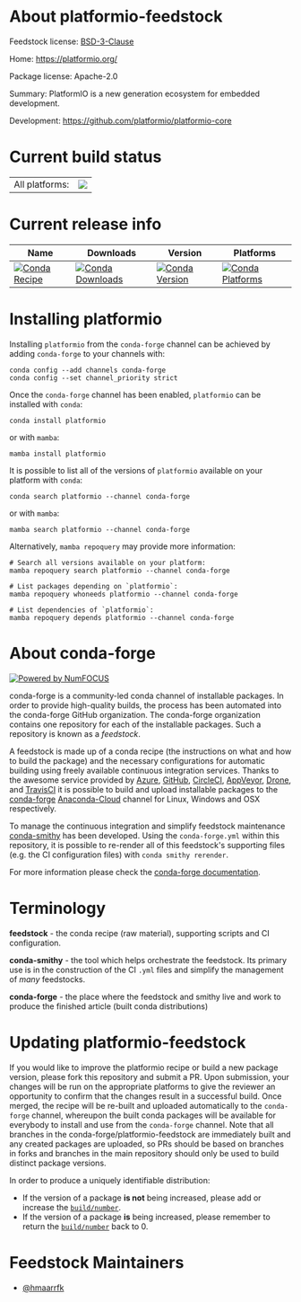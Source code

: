 About platformio-feedstock
==========================

Feedstock license: [BSD-3-Clause](https://github.com/conda-forge/platformio-feedstock/blob/main/LICENSE.txt)

Home: https://platformio.org/

Package license: Apache-2.0

Summary: PlatformIO is a new generation ecosystem for embedded development.

Development: https://github.com/platformio/platformio-core

Current build status
====================


<table><tr><td>All platforms:</td>
    <td>
      <a href="https://dev.azure.com/conda-forge/feedstock-builds/_build/latest?definitionId=9248&branchName=main">
        <img src="https://dev.azure.com/conda-forge/feedstock-builds/_apis/build/status/platformio-feedstock?branchName=main">
      </a>
    </td>
  </tr>
</table>

Current release info
====================

| Name | Downloads | Version | Platforms |
| --- | --- | --- | --- |
| [![Conda Recipe](https://img.shields.io/badge/recipe-platformio-green.svg)](https://anaconda.org/conda-forge/platformio) | [![Conda Downloads](https://img.shields.io/conda/dn/conda-forge/platformio.svg)](https://anaconda.org/conda-forge/platformio) | [![Conda Version](https://img.shields.io/conda/vn/conda-forge/platformio.svg)](https://anaconda.org/conda-forge/platformio) | [![Conda Platforms](https://img.shields.io/conda/pn/conda-forge/platformio.svg)](https://anaconda.org/conda-forge/platformio) |

Installing platformio
=====================

Installing `platformio` from the `conda-forge` channel can be achieved by adding `conda-forge` to your channels with:

```
conda config --add channels conda-forge
conda config --set channel_priority strict
```

Once the `conda-forge` channel has been enabled, `platformio` can be installed with `conda`:

```
conda install platformio
```

or with `mamba`:

```
mamba install platformio
```

It is possible to list all of the versions of `platformio` available on your platform with `conda`:

```
conda search platformio --channel conda-forge
```

or with `mamba`:

```
mamba search platformio --channel conda-forge
```

Alternatively, `mamba repoquery` may provide more information:

```
# Search all versions available on your platform:
mamba repoquery search platformio --channel conda-forge

# List packages depending on `platformio`:
mamba repoquery whoneeds platformio --channel conda-forge

# List dependencies of `platformio`:
mamba repoquery depends platformio --channel conda-forge
```


About conda-forge
=================

[![Powered by
NumFOCUS](https://img.shields.io/badge/powered%20by-NumFOCUS-orange.svg?style=flat&colorA=E1523D&colorB=007D8A)](https://numfocus.org)

conda-forge is a community-led conda channel of installable packages.
In order to provide high-quality builds, the process has been automated into the
conda-forge GitHub organization. The conda-forge organization contains one repository
for each of the installable packages. Such a repository is known as a *feedstock*.

A feedstock is made up of a conda recipe (the instructions on what and how to build
the package) and the necessary configurations for automatic building using freely
available continuous integration services. Thanks to the awesome service provided by
[Azure](https://azure.microsoft.com/en-us/services/devops/), [GitHub](https://github.com/),
[CircleCI](https://circleci.com/), [AppVeyor](https://www.appveyor.com/),
[Drone](https://cloud.drone.io/welcome), and [TravisCI](https://travis-ci.com/)
it is possible to build and upload installable packages to the
[conda-forge](https://anaconda.org/conda-forge) [Anaconda-Cloud](https://anaconda.org/)
channel for Linux, Windows and OSX respectively.

To manage the continuous integration and simplify feedstock maintenance
[conda-smithy](https://github.com/conda-forge/conda-smithy) has been developed.
Using the ``conda-forge.yml`` within this repository, it is possible to re-render all of
this feedstock's supporting files (e.g. the CI configuration files) with ``conda smithy rerender``.

For more information please check the [conda-forge documentation](https://conda-forge.org/docs/).

Terminology
===========

**feedstock** - the conda recipe (raw material), supporting scripts and CI configuration.

**conda-smithy** - the tool which helps orchestrate the feedstock.
                   Its primary use is in the construction of the CI ``.yml`` files
                   and simplify the management of *many* feedstocks.

**conda-forge** - the place where the feedstock and smithy live and work to
                  produce the finished article (built conda distributions)


Updating platformio-feedstock
=============================

If you would like to improve the platformio recipe or build a new
package version, please fork this repository and submit a PR. Upon submission,
your changes will be run on the appropriate platforms to give the reviewer an
opportunity to confirm that the changes result in a successful build. Once
merged, the recipe will be re-built and uploaded automatically to the
`conda-forge` channel, whereupon the built conda packages will be available for
everybody to install and use from the `conda-forge` channel.
Note that all branches in the conda-forge/platformio-feedstock are
immediately built and any created packages are uploaded, so PRs should be based
on branches in forks and branches in the main repository should only be used to
build distinct package versions.

In order to produce a uniquely identifiable distribution:
 * If the version of a package **is not** being increased, please add or increase
   the [``build/number``](https://docs.conda.io/projects/conda-build/en/latest/resources/define-metadata.html#build-number-and-string).
 * If the version of a package **is** being increased, please remember to return
   the [``build/number``](https://docs.conda.io/projects/conda-build/en/latest/resources/define-metadata.html#build-number-and-string)
   back to 0.

Feedstock Maintainers
=====================

* [@hmaarrfk](https://github.com/hmaarrfk/)

